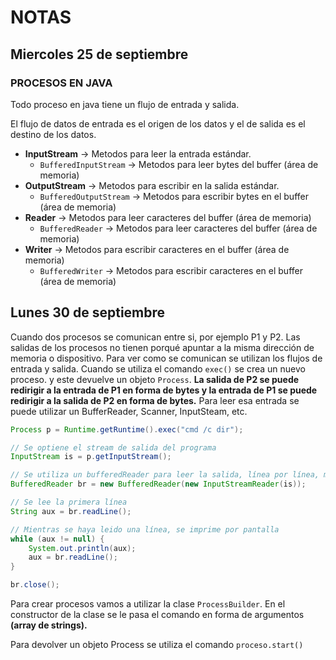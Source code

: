 # NOTAS

## Miercoles 25 de septiembre

### PROCESOS EN JAVA

Todo proceso en java tiene un flujo de entrada y salida.

El flujo de datos de entrada es el origen de los datos y el de salida es el destino de los datos.

* **InputStream** -> Metodos para leer la entrada estándar.
  * `BufferedInputStream` -> Metodos para leer bytes del buffer (área de memoria)
* **OutputStream** -> Metodos para escribir en la salida estándar.
  * `BufferedOutputStream` -> Metodos para escribir bytes en el buffer (área de memoria)
* **Reader** -> Metodos para leer caracteres del buffer (área de memoria)
  * `BufferedReader` -> Metodos para leer caracteres del buffer (área de memoria)
* **Writer** -> Metodos para escribir caracteres en el buffer (área de memoria)
  * `BufferedWriter` -> Metodos para escribir caracteres en el buffer (área de memoria)

## Lunes 30 de septiembre

Cuando dos procesos se comunican entre si, por ejemplo P1 y P2. Las salidas de los procesos no tienen porqué apuntar a la misma dirección de memoria o dispositivo. Para ver como se comunican se utilizan los flujos de entrada y salida. Cuando se utiliza el comando `exec()` se crea un nuevo proceso. y este devuelve un objeto `Process`. **La salida de P2 se puede redirigir a la entrada de P1 en forma de bytes y la entrada de P1 se puede redirigir a la salida de P2 en forma de bytes.** Para leer esa entrada se puede utilizar un BufferReader, Scanner, InputSteam, etc.

```java
Process p = Runtime.getRuntime().exec("cmd /c dir");

// Se optiene el stream de salida del programa
InputStream is = p.getInputStream();

// Se utiliza un bufferedReader para leer la salida, línea por línea, más comodamente
BufferedReader br = new BufferedReader(new InputStreamReader(is));

// Se lee la primera línea
String aux = br.readLine();

// Mientras se haya leido una línea, se imprime por pantalla
while (aux != null) {
    System.out.println(aux);
    aux = br.readLine();
}

br.close();
```

Para crear procesos vamos a utilizar la clase `ProcessBuilder`. En el constructor de la clase se le pasa el comando en forma de argumentos **(array de strings).**

Para devolver un objeto Process se utiliza el comando ```proceso.start()```
